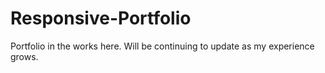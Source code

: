 # Responsive-Portfolio

Portfolio in the works here. Will be continuing to update as my experience grows.
